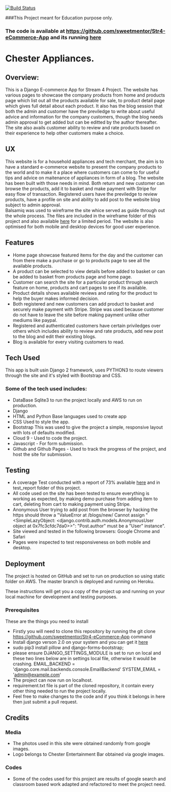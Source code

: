 [![Build Status](https://travis-ci.org/sweetmentor/Str4-eCommerce-App.svg)](https://travis-ci.org/sweetmentor/Str4-eCommerce-App)

###This Project meant for Education purpose only.
### The code is available at https://github.com/sweetmentor/Str4-eCommerce-App and its running [here](https://chestergreen-ecommerce-app.herokuapp.com/)

# Chester Appliances.

## Overview:

This is a Django E-commerce App for Stream 4 Project.
The website has various pages to showcase the company products from home and products page which list out all the products available for sale, to product detail page which gives full detail about each product. It also has the blog session that both the admin and customer have the previledge to write about useful advice and information for the company customers, though the blog needs admin approval to get added but can be editted by the author thereafter. The site also avails customer ability to review and rate products based on their experience to help other customers make a choice.

## UX
This website is for a household appliances and tech merchant, the aim is to have a standard e-commerce website to present the company products to the world and to make it a place where customers can come to for useful tips and advice on maitenance of appliances in form of a blog. The website has been built with those needs in mind. Both return and new customer can browse the products, add it to basket and make payment with Stripe for easy flow of transaction. Registered users have the previledge to review products, have a profile on site and ability to add post to the website blog subject to admin approval.  
Balsamiq was used to wireframe the site whice served as guide through out the whole process. The files are included in the wireframe folder of this project and also available [here](https://balsamiq.cloud/st8pqbr/py93qxc/r446E) for a limited period. The website is also optimised for both mobile and desktop devices for good user experience.

## Features

* Home page showcase featured items for the day and the customer can from there make a purchase or go to products page to see all the available products. 
* A product can be selected to view details before added to basket or can be added to basket from products page and home page. 
* Customer can search the site for a particular product through search feature on home, products and cart pages to see if its available.
* Product details shows available reviews and rating for the product to help the buyer makes informed decision.
* Both registered and new customers can add product to basket and securely make payment with Stripe. Stripe was used because customer do not have to leave the site before making payment unlike other mediums like paypal.
* Registered and authenticated customers have certain priviledges over others which includes ability to review and rate products, add new post to the blog and edit their existing blogs.
* Blog is available for every visiting customers to read.

## Tech Used

This app is built usin Django 2 framework, uses PYTHON3 to route viewers through the site and it's styled with Bootstrap and CSS. 
### Some of the tech used includes:
* DataBase
Sqlite3 to run the project locally and AWS to run on production. 
* Django
* HTML and Python
Base languages used to create app
* CSS
Used to style the app.
* Bootstrap
This was used to give the project a simple, responsive layout with lots of defaults modified.
* Cloud 9 - Used to code the project.
* Javascript - For form submission.
* Github and Github Pages - Used to track the progress of the project, and host the site for submission.

## Testing

* A coverage Test conducted with a report of 73% available [here](https://str4-ecommerce-sweetmentor.c9users.io/htmlcov/index.html) and in test_report folder of this project.
* All code used on the site has been tested to ensure everything is working as expected, by making demo purchase from adding item to cart, deleting from cart to making payment using Stripe.
* Anonymous User trying to add post from the browser by hacking the https should throw a "ValueError at /blogs/new/ Cannot assign "<SimpleLazyObject: <django.contrib.auth.models.AnonymousUser object at 0x7fc3cfdc7da0>>": "Post.author" must be a "User" instance".
* Site viewed and tested in the following browsers:
Google Chrome and Safari
* Pages were inspected to test responsiveness on both mobile and desktop.

## Deployment

The project is hosted on GitHub and set to run on production so using static folder on AWS. The master branch is deployed and running on Heroku.  

These instructions will get you a copy of the project up and running on your local machine for development and testing purposes.

### Prerequisites
These are the things you need to install

* Firstly you will need to clone this repository by running the git clone <https://github.com/sweetmentor/Str4-eCommerce-App> command
* Install django verson 2.0 on your system and you can get it [here](https://www.djangoproject.com/download/)
* sudo pip3 install pillow and django-forms-bootstrap;
* please ensure DJANGO_SETTINGS_MODULE is set to run on local and these two lines below are in settings local file, otherwise it would be crashing. 
EMAIL_BACKEND = 'django.core.mail.backends.console.EmailBackend'
SYSTEM_EMAIL = 'admin@example.com'
* The project can now run on localhost.
* requirement.txt file is part of the cloned repository, it contain every other thing needed to run the project locally.
* Feel free to make changes to the code and if you think it belongs in here then just submit a pull request.

## Credits

### Media

* The photos used in this site were obtained randomly from google images.
* Logo belongs to Chester Entertainment Bar obtained via google images.

### Codes

* Some of the codes used for this project are results of google search and classroom based work adapted and refactored to meet the project need.
